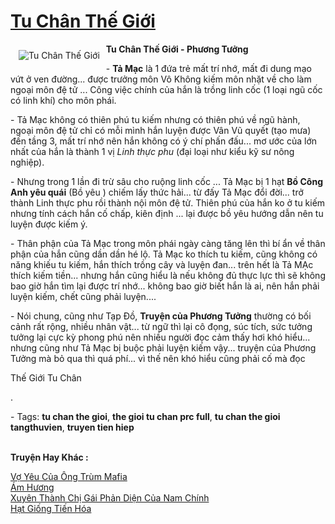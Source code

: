 <a href="https://utruyen.com/tu-chan-the-gioi/2160/" title="Tu Chân Thế Giới"><h1>Tu Chân Thế Giới</h1></a><div style="display:table"><img align="right" style="float: left; padding: 10px;" src="https://utruyen.com/images/story/200x260/tu-chan-the-gioi.jpg" alt="Tu Chân Thế Giới"><strong>Tu Chân Thế Giới - Phương Tưởng</strong><p></p> - <strong>Tả Mạc</strong> là 1 đứa trẻ mất trí nhớ, mất đi dung mạo vứt ở ven đường... được trưởng môn Vô Không kiếm môn nhặt về cho làm ngoại môn đệ tử ... Công việc chính của hắn là trồng linh cốc (1 loại ngũ cốc có linh khí) cho môn phái.<p></p> - Tả Mạc không có thiên phú tu kiếm nhưng có thiên phú về ngũ hành, ngoại môn đệ tử chỉ có mỗi mình hắn luyện được Vân Vũ quyết (tạo mưa) đến tầng 3, mất trí nhớ nên hắn không có ý chí phấn đấu... mơ ước của lớn nhất của hắn là thành 1 vị <em>Linh thực phu</em> (đại loại như kiểu kỹ sư nông nghiệp).<p></p> - Nhưng trong 1 lần đi trừ sâu cho ruộng linh cốc ... Tả Mạc bị 1 hạt <strong>Bồ Công Anh yêu quái</strong> (Bồ yêu ) chiếm lấy thức hải... từ đấy Tả Mạc đổi đời... trở thành Linh thực phu rồi thành nội môn đệ tử. Thiên phú của hắn ko ở tu kiếm nhưng tính cách hắn cố chấp, kiên định ... lại được bồ yêu hướng dẫn nên tu luyện được kiếm ý.<p></p> - Thân phận của Tả Mạc trong môn phái ngày càng tăng lên thì bí ẩn về thân phận của hắn cũng dần dần hé lộ. Tả Mạc ko thích tu kiếm, cũng không có năng khiếu tu kiếm, hắn thích trồng cây và luyện đan... trên hết là Tả MẠc thích kiếm tiền... nhưng hắn cũng hiểu là nếu không đủ thực lực thì sẽ không bao giờ hắn tìm lại được trí nhớ... không bao giờ biết hắn là ai, nên hắn phải luyện kiếm, chết cũng phải luyện.... <p></p> - Nói chung, cũng như Tạp Đồ, <strong>Truyện của Phương Tưởng</strong> thường có bối cảnh rất rộng, nhiều nhân vật... từ ngữ thì lại cô đọng, súc tích, sức tưởng tưởng lại cực kỳ phong phú nên nhiều người đọc cảm thấy hơi khó hiểu... nhưng cũng như Tả Mạc bị buộc phải luyện kiếm vậy... truyện của Phương Tưởng mà bỏ qua thì quá phí... vì thế nên khó hiểu cũng phải cố mà đọc <p></p>Thế Giới Tu Chân<p></p>.<p></p> - Tags: <strong>tu chan the gioi</strong>, <strong>the gioi tu chan prc full</strong>, <strong>tu chan the gioi tangthuvien</strong>, <strong>truyen tien hiep</strong></div><p><br><b>Truyện Hay Khác :</b></p><a href="https://utruyen.com/vo-yeu-cua-ong-trum-mafia/12712/" alt="Vợ Yêu Của Ông Trùm Mafia">Vợ Yêu Của Ông Trùm Mafia</a><br/><a href="https://github.com/quanluxury/truyenhot/tree/master/truyenhay/17509/" alt="Ám Hương">Ám Hương</a><br/><a href="https://github.com/quanluxury/truyenhot/tree/master/truyenhay/19134/" alt="Xuyên Thành Chị Gái Phản Diện Của Nam Chính">Xuyên Thành Chị Gái Phản Diện Của Nam Chính</a><br/><a href="https://github.com/quanluxury/truyenhot/tree/master/truyenhay/14595/" alt="Hạt Giống Tiến Hóa">Hạt Giống Tiến Hóa</a><br/>
